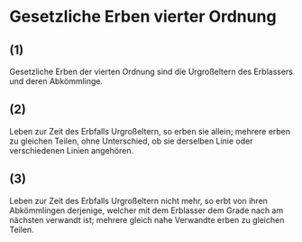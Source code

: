 # Gesetzliche Erben vierter Ordnung



## (1)

 Gesetzliche Erben der vierten Ordnung sind die Urgroßeltern des Erblassers und deren Abkömmlinge.

## (2)

 Leben zur Zeit des Erbfalls Urgroßeltern, so erben sie allein; mehrere erben zu gleichen Teilen, ohne Unterschied, ob sie derselben Linie oder verschiedenen Linien angehören.

## (3)

 Leben zur Zeit des Erbfalls Urgroßeltern nicht mehr, so erbt von ihren Abkömmlingen derjenige, welcher mit dem Erblasser dem Grade nach am nächsten verwandt ist; mehrere gleich nahe Verwandte erben zu gleichen Teilen. 

